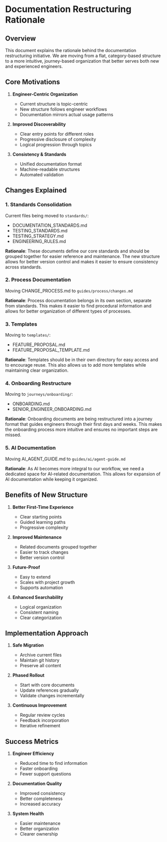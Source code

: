 # Documentation Restructuring Rationale

## Overview

This document explains the rationale behind the documentation restructuring initiative. We are moving from a flat, category-based structure to a more intuitive, journey-based organization that better serves both new and experienced engineers.

## Core Motivations

1. **Engineer-Centric Organization**
   - Current structure is topic-centric
   - New structure follows engineer workflows
   - Documentation mirrors actual usage patterns

2. **Improved Discoverability**
   - Clear entry points for different roles
   - Progressive disclosure of complexity
   - Logical progression through topics

3. **Consistency & Standards**
   - Unified documentation format
   - Machine-readable structures
   - Automated validation

## Changes Explained

### 1. Standards Consolidation
Current files being moved to `standards/`:
- DOCUMENTATION_STANDARDS.md
- TESTING_STANDARDS.md
- TESTING_STRATEGY.md
- ENGINEERING_RULES.md

**Rationale**: These documents define our core standards and should be grouped together for easier reference and maintenance. The new structure allows for better version control and makes it easier to ensure consistency across standards.

### 2. Process Documentation
Moving CHANGE_PROCESS.md to `guides/process/changes.md`

**Rationale**: Process documentation belongs in its own section, separate from standards. This makes it easier to find procedural information and allows for better organization of different types of processes.

### 3. Templates
Moving to `templates/`:
- FEATURE_PROPOSAL.md
- FEATURE_PROPOSAL_TEMPLATE.md

**Rationale**: Templates should be in their own directory for easy access and to encourage reuse. This also allows us to add more templates while maintaining clear organization.

### 4. Onboarding Restructure
Moving to `journeys/onboarding/`:
- ONBOARDING.md
- SENIOR_ENGINEER_ONBOARDING.md

**Rationale**: Onboarding documents are being restructured into a journey format that guides engineers through their first days and weeks. This makes the onboarding process more intuitive and ensures no important steps are missed.

### 5. AI Documentation
Moving AI_AGENT_GUIDE.md to `guides/ai/agent-guide.md`

**Rationale**: As AI becomes more integral to our workflow, we need a dedicated space for AI-related documentation. This allows for expansion of AI documentation while keeping it organized.

## Benefits of New Structure

1. **Better First-Time Experience**
   - Clear starting points
   - Guided learning paths
   - Progressive complexity

2. **Improved Maintenance**
   - Related documents grouped together
   - Easier to track changes
   - Better version control

3. **Future-Proof**
   - Easy to extend
   - Scales with project growth
   - Supports automation

4. **Enhanced Searchability**
   - Logical organization
   - Consistent naming
   - Clear categorization

## Implementation Approach

1. **Safe Migration**
   - Archive current files
   - Maintain git history
   - Preserve all content

2. **Phased Rollout**
   - Start with core documents
   - Update references gradually
   - Validate changes incrementally

3. **Continuous Improvement**
   - Regular review cycles
   - Feedback incorporation
   - Iterative refinement

## Success Metrics

1. **Engineer Efficiency**
   - Reduced time to find information
   - Faster onboarding
   - Fewer support questions

2. **Documentation Quality**
   - Improved consistency
   - Better completeness
   - Increased accuracy

3. **System Health**
   - Easier maintenance
   - Better organization
   - Clearer ownership
